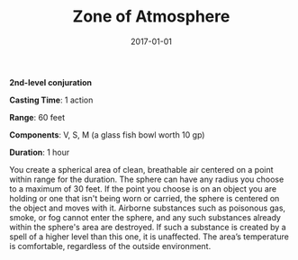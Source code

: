 ﻿---
layout: post
title:  "Zone of Atmosphere"
date:   2017-01-01
source: From the Arcane Archive
tags: [bard, cleric, druid, ranger, shugenja, sorcerer, warlock, witch, wizard, level2, conjuration, hb, fan]
---

**2nd-level conjuration**

**Casting Time**: 1 action

**Range**: 60 feet

**Components**: V, S, M (a glass fish bowl worth 10 gp)

**Duration**: 1 hour

You create a spherical area of clean, breathable air centered on a point within range for the duration. The sphere can have any radius you choose to a maximum of 30 feet. If the point you choose is on an object you are holding or one that isn't being worn or carried, the sphere is centered on the object and moves with it.
Airborne substances such as poisonous gas, smoke, or fog cannot enter the sphere, and any such substances already within the sphere's area are destroyed. If such a substance is created by a spell of a higher level than this one, it is unaffected.
The area’s temperature is comfortable, regardless of the outside environment.
